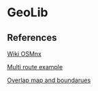 # GeoLib

## References

[Wiki OSMnx](https://osmnx.readthedocs.io/en/stable/osmnx.html#module-osmnx.graph)

[Multi route example](https://github.com/gboeing/osmnx-examples/blob/v0.13.0/notebooks/02-routing-speed-time.ipynb)

[Overlap map and boundarues](https://geoffboeing.com/2016/10/r-tree-spatial-index-python/)
